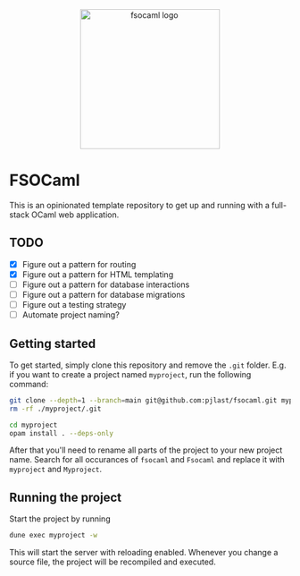 <div align="center">
  <img alt="fsocaml logo" src="https://github.com/pjlast/fsocaml/blob/main/assets/images/logo.png?raw=true" width="250" />
</div>

# FSOCaml

This is an opinionated template repository to get up and running with a full-stack OCaml web application.

## TODO

- [x] Figure out a pattern for routing
- [x] Figure out a pattern for HTML templating
- [ ] Figure out a pattern for database interactions
- [ ] Figure out a pattern for database migrations
- [ ] Figure out a testing strategy
- [ ] Automate project naming?

## Getting started

To get started, simply clone this repository and remove the `.git` folder. E.g. if you want to create a project named `myproject`, run the following command:

```bash
git clone --depth=1 --branch=main git@github.com:pjlast/fsocaml.git myproject
rm -rf ./myproject/.git

cd myproject
opam install . --deps-only
```

After that you'll need to rename all parts of the project to your new project name. Search for all occurances of `fsocaml` and `Fsocaml` and replace it with `myproject` and `Myproject`.

## Running the project

Start the project by running

```bash
dune exec myproject -w
```

This will start the server with reloading enabled. Whenever you change a source file, the project will be recompiled and executed.
